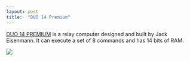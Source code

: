 ```yaml
---
layout: post
title:  "DUO 14 Premium"
---
```


[DUO 14 PREMIUM](http://www.ostracodfiles.com/ostracod/relay.html) is a relay computer designed and built by Jack Eisenmann.
It can execute a set of 8 commands and has 14 bits of RAM.

![](http://www.ostracodfiles.com/ostracod/relayphotos_files/shapeimage_1.png)
